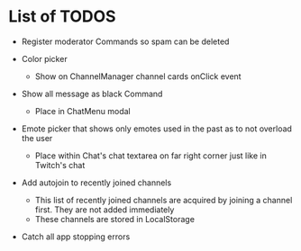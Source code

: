 # List of TODOS

* Register moderator Commands so spam can be deleted

* Color picker
    * Show on ChannelManager channel cards onClick event

* Show all message as black Command
    * Place in ChatMenu modal

* Emote picker that shows only emotes used in the past as to not overload the user
    * Place within Chat's chat textarea on far right corner just like in Twitch's chat
  
* Add autojoin to recently joined channels
    * This list of recently joined channels are acquired by joining a channel first. They are not added immediately
    * These channels are stored in LocalStorage

* Catch all app stopping errors 
